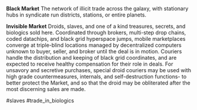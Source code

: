 

**Black Market**
The network of illicit trade across the galaxy, with stationary hubs in syndicate run districts, stations, or entire planets.

**Invisible Market**
Droids, slaves, and one of a kind treasures, secrets, and biologics sold here. Coordinated through brokers, multi-step drop chains, coded datachips, and black grid hyperspace jumps, mobile marketplaces converge at triple-blind locations managed by decentralized computers unknown to buyer, seller, and broker until the deal is in motion. Couriers handle the distribution and keeping of black grid coordinates, and are expected to receive healthy compensation for their role in deals. For unsavory and secretive purchases, special droid couriers may be used with high grade countermeasures, internals, and self-destruction functions- to better protect the Market, and so that the droid may be obliterated after the most discerning sales are made.

#slaves #trade_in_biologics 